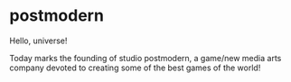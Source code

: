 # postmodern

Hello, universe!

Today marks the founding of studio postmodern, a game/new media arts company devoted to creating some of the best games of the world!
